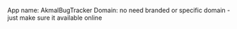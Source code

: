 <!--This file contains general information about the app-->
App name: AkmalBugTracker
Domain: no need branded or specific domain - just make sure it available online
